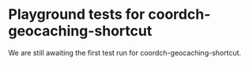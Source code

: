 # Playground tests for coordch-geocaching-shortcut
We are still awaiting the first test run for coordch-geocaching-shortcut.
